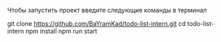 Чтобы запустить проект введите следующие команды в терминал

git clone https://github.com/BaYramKad/todo-list-intern.git
cd todo-list-intern
npm install
npm run start
